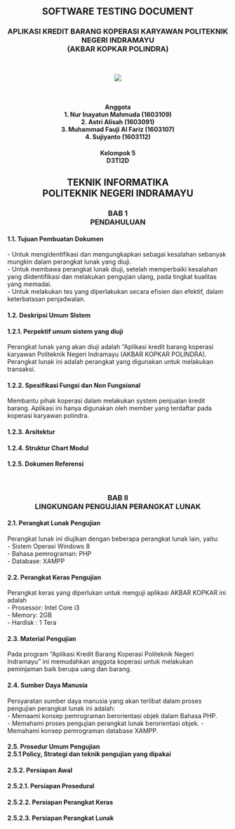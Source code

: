 <html>
<h2 align="center">SOFTWARE TESTING DOCUMENT</h2>
<h3 align="center">APLIKASI KREDIT BARANG KOPERASI KARYAWAN POLITEKNIK NEGERI INDRAMAYU<br>
(AKBAR KOPKAR POLINDRA)</h3>

<br>
<p align="center"><img src="https://raw.githubusercontent.com/Sujiyanto/RPL-D-6/master/image/POLINDRA.png"></p>
<br>

<h4 align="center">Anggota<br>
 1. Nur Inayatun Mahmuda (1603109)<br>
 2. Astri Alisah (1603091)<br>
 3. Muhammad Fauji Al Fariz (1603107)<br>
 4. Sujiyanto (1603112)

</h4>
<h4 align="center">Kelompok 5<br>
D3TI2D</h4>
<h2 align="center">TEKNIK INFORMATIKA<br>
POLITEKNIK NEGERI INDRAMAYU</h2>
<h3 align="center">BAB 1<br> PENDAHULUAN</h3>
<h4> 1.1. Tujuan Pembuatan Dokumen</h4>
- Untuk mengidentifikasi dan mengungkapkan sebagai kesalahan sebanyak mungkin dalam perangkat lunak yang diuji.<br>
- Untuk membawa perangkat lunak diuji, setelah memperbaiki kesalahan yang diidentifikasi dan melakukan pengujian ulang, pada tingkat kualitas yang memadai.<br>
- Untuk melakukan tes yang diperlakukan secara efisien dan efektif, dalam keterbatasan penjadwalan. <br>
<h4>1.2. Deskripsi Umum SIstem</h4>
<h4>1.2.1. Perpektif umum sistem yang diuji </h4>
Perangkat lunak yang akan diuji adalah “Aplikasi kredit barang koperasi karyawan Politeknik Negeri Indramayu (AKBAR KOPKAR POLINDRA). Perangkat lunak ini adalah perangkat yang digunakan untuk melakukan transaksi.<br>
<h4>1.2.2. Spesifikasi Fungsi dan Non Fungsional</h4>
Membantu pihak koperasi dalam melakukan system penjualan kredit barang. Aplikasi ini hanya digunakan oleh member yang terdaftar pada koperasi karyawan polindra.<br>
<h4>1.2.3. Arsitektur </h4> 
<h4> 1.2.4. Struktur Chart Modul </h4> 
<h4>1.2.5. Dokumen Referensi </h4> <br>
<h3 align="center">BAB II <br> LINGKUNGAN PENGUJIAN PERANGKAT LUNAK</h3>
<h4> 2.1. Perangkat Lunak Pengujian</h4>
Perangkat lunak ini diujikan dengan beberapa perangkat lunak lain, yaitu:<br>
- Sistem Operasi Windows 8<br>
- Bahasa pemrograman: PHP<br>
- Database: XAMPP<br>
<h4> 2.2. Perangkat Keras Pengujian</h4>
Perangkat keras yang diperlukan untuk menguji aplikasi AKBAR KOPKAR ini adalah<br>
- Prosessor: Intel Core i3<br>
- Memory: 2GB<br>
- Hardisk : 1 Tera<br>
<h4>2.3. Material Pengujian</h4>
Pada program “Aplikasi Kredit Barang Koperasi Politeknik Negeri Indramayu” ini memudahkan anggota koperasi untuk melakukan peminjaman baik berupa uang dan barang.<br>
<h4>2.4. Sumber Daya Manusia</h4>
Persyaratan sumber daya manusia yang akan terlibat dalam proses pengujian perangkat lunak ini adalah:<br>
- Memaami konsep pemrograman berorientasi objek dalam Bahasa PHP.<br>
- Memahami proses pengujian perangkat lunak berorientasi objek.
- Memahami konsep pemrograman  database XAMPP.<br>
<h4>2.5. Prosedur Umum Pengujian<br>2.5.1 Policy, Strategi dan teknik pengujian yang dipakai</h4>
<h4>2.5.2. Persiapan Awal</h4>
<h4>2.5.2.1. Persiapan Prosedural</h4>
<h4>2.5.2.2. Persiapan Perangkat Keras</h4>
<h4>2.5.2.3. Persiapan Perangkat Lunak</h4>
</html>